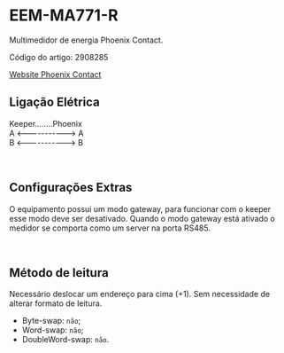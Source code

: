 # EEM-MA771-R

Multimedidor de energia Phoenix Contact.

Código do artigo: 2908285

[Website Phoenix Contact](https://www.phoenixcontact.com/pt-br/produtos/equipamento-de-medicao-eem-ma771-r-2908285)


## Ligação Elétrica

Keeper........Phoenix <br/>
A <-----------> A <br/>
B <-----------> B

<br/>


## Configurações Extras
O equipamento possui um modo gateway, para funcionar com o keeper esse modo deve ser desativado. Quando o modo gateway está ativado o medidor se comporta como um server na porta RS485.

<br/>

## Método de leitura
Necessário deslocar um endereço para cima (+1). Sem necessidade de alterar formato de leitura.
- Byte-swap: `não`;
- Word-swap: `não`;
- DoubleWord-swap: `não`.